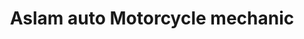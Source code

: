 ---
title: "Aslam auto Motorcycle mechanic"
url: /karachi/aslam-auto-motorcycle-mechanic/
shop: motorcycle
---